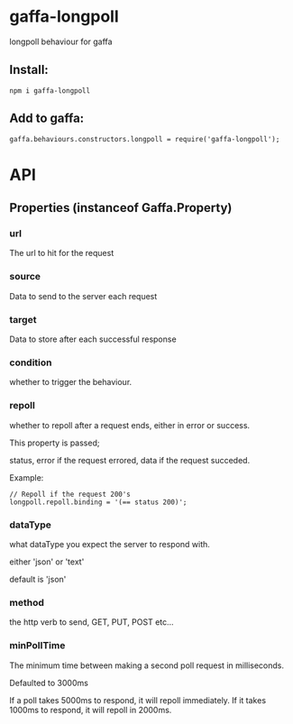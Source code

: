 gaffa-longpoll
==============

longpoll behaviour for gaffa

## Install:

    npm i gaffa-longpoll

## Add to gaffa:

    gaffa.behaviours.constructors.longpoll = require('gaffa-longpoll');

# API

## Properties (instanceof Gaffa.Property)

### url

The url to hit for the request

### source

Data to send to the server each request

### target

Data to store after each successful response

### condition

whether to trigger the behaviour.

### repoll

whether to repoll after a request ends, either in error or success.

This property is passed;

status,
error if the request errored,
data if the request succeded.

Example:

    // Repoll if the request 200's
    longpoll.repoll.binding = '(== status 200)';

### dataType

what dataType you expect the server to respond with.

either 'json' or 'text'

default is 'json'

### method

the http verb to send, GET, PUT, POST etc...

### minPollTime

The minimum time between making a second poll request in milliseconds.

Defaulted to 3000ms

If a poll takes 5000ms to respond, it will repoll immediately. If it takes 1000ms to respond, it will repoll in 2000ms.